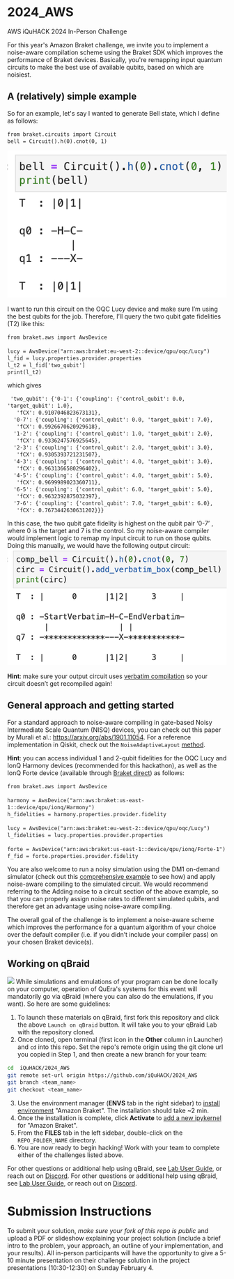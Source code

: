 # 2024_AWS
AWS iQuHACK 2024 In-Person Challenge

For this year's Amazon Braket challenge, we invite you to implement a noise-aware compilation scheme using the Braket SDK which improves the performance of Braket devices. Basically, you're remapping input quantum circuits to make the best use of available qubits, based on which are noisiest. 

## A (relatively) simple example

So for an example, let's say I wanted to generate Bell state, which I define as follows: 
```
from braket.circuits import Circuit
bell = Circuit().h(0).cnot(0, 1)
``` 
![Local Image](standard-Bell.png)

I want to run this circuit on the OQC Lucy device and make sure I’m using the best qubits for the job. Therefore, I’ll query the two qubit gate fidelities (T2) like this: 
```
from braket.aws import AwsDevice

lucy = AwsDevice("arn:aws:braket:eu-west-2::device/qpu/oqc/Lucy")
l_fid = lucy.properties.provider.properties
l_t2 = l_fid['two_qubit']
print(l_t2)
```
which gives
```
 'two_qubit': {'0-1': {'coupling': {'control_qubit': 0.0, 'target_qubit': 1.0},
   'fCX': 0.9107046823673131},
  '0-7': {'coupling': {'control_qubit': 0.0, 'target_qubit': 7.0},
   'fCX': 0.9926670620929618},
  '1-2': {'coupling': {'control_qubit': 1.0, 'target_qubit': 2.0},
   'fCX': 0.9336247576925645},
  '2-3': {'coupling': {'control_qubit': 2.0, 'target_qubit': 3.0},
   'fCX': 0.9305393721231507},
  '4-3': {'coupling': {'control_qubit': 4.0, 'target_qubit': 3.0},
   'fCX': 0.9631366580296402},
  '4-5': {'coupling': {'control_qubit': 4.0, 'target_qubit': 5.0},
   'fCX': 0.9699989023360711},
  '6-5': {'coupling': {'control_qubit': 6.0, 'target_qubit': 5.0},
   'fCX': 0.9632392875032397},
  '7-6': {'coupling': {'control_qubit': 7.0, 'target_qubit': 6.0},
   'fCX': 0.7673442630631202}}}
```
In this case, the two qubit gate fidelity is highest on the qubit pair ‘0-7’ , where 0 is the target and 7 is the control. So my noise-aware compiler would implement logic to remap my input circuit to run on those qubits. Doing this manually, we would have the following output circuit: <br>
![Local Image](verbatim-remapped-bell.png)

**Hint**: make sure your output circuit uses [verbatim compilation](https://github.com/amazon-braket/amazon-braket-examples/blob/main/examples/braket_features/Verbatim_Compilation.ipynb) so your circuit doesn’t get recompiled again!

## General approach and getting started

For a standard approach to noise-aware compiling in gate-based Noisy Intermediate Scale Quantum (NISQ) devices, you can check out this paper by Murali et al.: https://arxiv.org/abs/1901.11054. For a reference implementation in Qiskit, check out the `NoiseAdaptiveLayout` [method](https://docs.quantum.ibm.com/api/qiskit/qiskit.transpiler.passes.NoiseAdaptiveLayout).

**Hint**: you can access individual 1 and 2-qubit fidelities for the OQC Lucy and IonQ Harmony devices (recommended for this hackathon), as well as the IonQ Forte device (available through [Braket direct](https://docs.aws.amazon.com/braket/latest/developerguide/braket-direct.html)) as follows:
```
from braket.aws import AwsDevice

harmony = AwsDevice("arn:aws:braket:us-east-1::device/qpu/ionq/Harmony")
h_fidelities = harmony.properties.provider.fidelity

lucy = AwsDevice("arn:aws:braket:eu-west-2::device/qpu/oqc/Lucy")
l_fidelities = lucy.properties.provider.properties

forte = AwsDevice("arn:aws:braket:us-east-1::device/qpu/ionq/Forte-1")
f_fid = forte.properties.provider.fidelity
```
You are also welcome to run a noisy simulation using the DM1 on-demand simulator (check out this [comprehensive example](https://github.com/amazon-braket/amazon-braket-examples/blob/main/examples/braket_features/Simulating_Noise_On_Amazon_Braket.ipynb) to see how) and apply noise-aware compiling to the simulated circuit. We would recommend referring to the Adding noise to a circuit section of the above example, so that you can properly assign noise rates to different simulated qubits, and therefore get an advantage using noise-aware compiling.

The overall goal of the challenge is to implement a noise-aware scheme which improves the performance for a quantum algorithm of your choice over the default compiler (i.e. if you didn’t include your compiler pass) on your chosen Braket device(s). 


## Working on qBraid
[<img src="https://qbraid-static.s3.amazonaws.com/logos/Launch_on_qBraid_white.png" width="150">](https://account.qbraid.com?gitHubUrl=GITHUB_URL)
While simulations and emulations of your program can be done locally on your computer, operation of QuEra's systems for this event will mandatorily go via qBraid (where you can also do the emulations, if you want). So here are some guidelines:
1. To launch these materials on qBraid, first fork this repository and click the above `Launch on qBraid` button. It will take you to your qBraid Lab with the repository cloned.
2. Once cloned, open terminal (first icon in the **Other** column in Launcher) and `cd` into this repo. Set the repo's remote origin using the git clone url you copied in Step 1, and then create a new branch for your team:
```bash
cd  iQuHACK/2024_AWS
git remote set-url origin https://github.com/iQuHACK/2024_AWS
git branch <team_name>
git checkout <team_name>
```
3. Use the environment manager (**ENVS** tab in the right sidebar) to [install environment](https://qbraid-qbraid.readthedocs-hosted.com/en/latest/lab/environments.html#install-environment) "Amazon Braket". The installation should take ~2 min.
4. Once the installation is complete, click **Activate** to [add a new ipykernel](https://qbraid-qbraid.readthedocs-hosted.com/en/latest/lab/kernels.html#add-remove-kernels) for "Amazon Braket".
5. From the **FILES** tab in the left sidebar, double-click on the `REPO_FOLDER_NAME` directory.
6. You are now ready to begin hacking! Work with your team to complete either of the challenges listed above.

For other questions or additional help using qBraid, see [Lab User Guide](https://qbraid-qbraid.readthedocs-hosted.com/en/latest/lab/overview.html), or reach out on [Discord](https://discord.gg/gwBebaBZZX).
For other questions or additional help using qBraid, see [Lab User Guide](https://docs.qbraid.com/en/latest/), or reach out on [Discord](https://discord.gg/gwBebaBZZX).

# Submission Instructions
To submit your solution, *make sure your fork of this repo is public* and upload a PDF or slideshow explaining your project solution (include a brief intro to the problem, your approach, an outline of your implementation, and your results). All in-person participants will have the opportunity to give a 5-10 minute presentation on their challenge solution in the project presentations (10:30-12:30) on Sunday February 4. 
